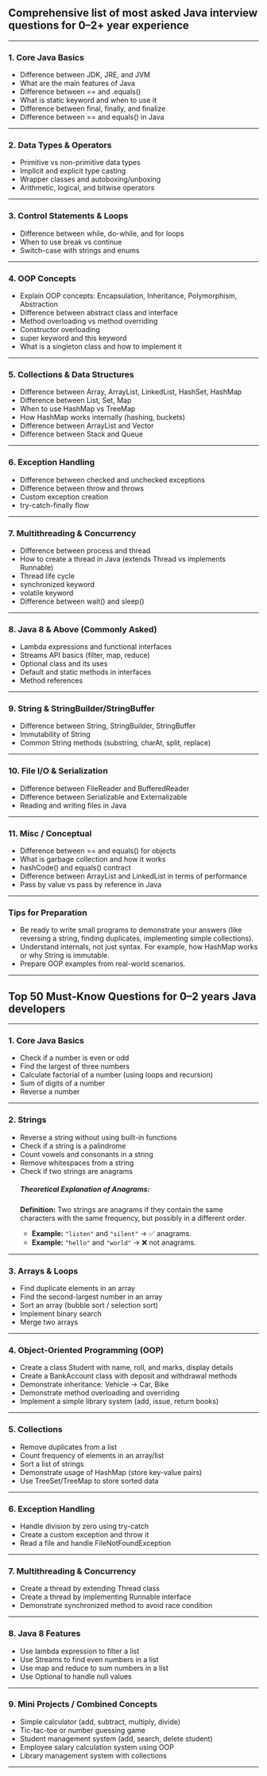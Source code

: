<h2>Comprehensive list of most asked Java interview questions for 0–2+ year experience</h2>
<hr>

<h3>1. Core Java Basics</h3>
<ul>
  <li>Difference between JDK, JRE, and JVM</li>
  <li>What are the main features of Java</li>
  <li>Difference between == and .equals()</li>
  <li>What is static keyword and when to use it</li>
  <li>Difference between final, finally, and finalize</li>
  <li>Difference between == and equals() in Java</li>
</ul>
<hr>

<h3>2. Data Types & Operators</h3>
<ul>
  <li>Primitive vs non-primitive data types</li>
  <li>Implicit and explicit type casting</li>
  <li>Wrapper classes and autoboxing/unboxing</li>
  <li>Arithmetic, logical, and bitwise operators</li>
</ul>
<hr>

<h3>3. Control Statements & Loops</h3>
<ul>
  <li>Difference between while, do-while, and for loops</li>
  <li>When to use break vs continue</li>
  <li>Switch-case with strings and enums</li>
</ul>
<hr>

<h3>4. OOP Concepts</h3>
<ul>
  <li>Explain OOP concepts: Encapsulation, Inheritance, Polymorphism, Abstraction</li>
  <li>Difference between abstract class and interface</li>
  <li>Method overloading vs method overriding</li>
  <li>Constructor overloading</li>
  <li>super keyword and this keyword</li>
  <li>What is a singleton class and how to implement it</li>
</ul>
<hr>

<h3>5. Collections & Data Structures</h3>
<ul>
  <li>Difference between Array, ArrayList, LinkedList, HashSet, HashMap</li>
  <li>Difference between List, Set, Map</li>
  <li>When to use HashMap vs TreeMap</li>
  <li>How HashMap works internally (hashing, buckets)</li>
  <li>Difference between ArrayList and Vector</li>
  <li>Difference between Stack and Queue</li>
</ul>
<hr>

<h3>6. Exception Handling</h3>
<ul>
  <li>Difference between checked and unchecked exceptions</li>
  <li>Difference between throw and throws</li>
  <li>Custom exception creation</li>
  <li>try-catch-finally flow</li>
</ul>
<hr>

<h3>7. Multithreading & Concurrency</h3>
<ul>
  <li>Difference between process and thread</li>
  <li>How to create a thread in Java (extends Thread vs implements Runnable)</li>
  <li>Thread life cycle</li>
  <li>synchronized keyword</li>
  <li>volatile keyword</li>
  <li>Difference between wait() and sleep()</li>
</ul>
<hr>

<h3>8. Java 8 & Above (Commonly Asked)</h3>
<ul>
  <li>Lambda expressions and functional interfaces</li>
  <li>Streams API basics (filter, map, reduce)</li>
  <li>Optional class and its uses</li>
  <li>Default and static methods in interfaces</li>
  <li>Method references</li>
</ul>
<hr>

<h3>9. String & StringBuilder/StringBuffer</h3>
<ul>
  <li>Difference between String, StringBuilder, StringBuffer</li>
  <li>Immutability of String</li>
  <li>Common String methods (substring, charAt, split, replace)</li>
</ul>
<hr>

<h3>10. File I/O & Serialization</h3>
<ul>
  <li>Difference between FileReader and BufferedReader</li>
  <li>Difference between Serializable and Externalizable</li>
  <li>Reading and writing files in Java</li>
</ul>
<hr>

<h3>11. Misc / Conceptual</h3>
<ul>
  <li>Difference between == and equals() for objects</li>
  <li>What is garbage collection and how it works</li>
  <li>hashCode() and equals() contract</li>
  <li>Difference between ArrayList and LinkedList in terms of performance</li>
  <li>Pass by value vs pass by reference in Java</li>
</ul>
<hr>

<h3>Tips for Preparation</h3>
<ul>
  <li>Be ready to write small programs to demonstrate your answers (like reversing a string, finding duplicates, implementing simple collections).</li>
  <li>Understand internals, not just syntax. For example, how HashMap works or why String is immutable.</li>
  <li>Prepare OOP examples from real-world scenarios.</li>
</ul>
<hr>

<h2>Top 50 Must-Know Questions for 0–2 years Java developers</h2>
<hr>

<h3>1. Core Java Basics</h3>
<ul>
  <li>Check if a number is even or odd</li>
  <li>Find the largest of three numbers</li>
  <li>Calculate factorial of a number (using loops and recursion)</li>
  <li>Sum of digits of a number</li>
  <li>Reverse a number</li>
</ul>
<hr>

<h3>2. Strings</h3>
<ul>
  <li>Reverse a string without using built-in functions</li>
  <li>Check if a string is a palindrome</li>
  <li>Count vowels and consonants in a string</li>
  <li>Remove whitespaces from a string</li>
  <li>Check if two strings are anagrams</li>
  
<h5>Theoretical Explanation of Anagrams:</h5>
    
<p><strong>Definition:</strong> Two strings are anagrams if they contain the same characters with the same frequency, but possibly in a different order.</p>
 <ul>
    <li><strong>Example:</strong> <code>"listen"</code> and <code>"silent"</code> → ✅ anagrams.</li>
    <li><strong>Example:</strong> <code>"hello"</code> and <code>"world"</code> → ❌ not anagrams.</li>
</ul>
</ul>
<hr>

<h3>3. Arrays & Loops</h3>
<ul>
  <li>Find duplicate elements in an array</li>
  <li>Find the second-largest number in an array</li>
  <li>Sort an array (bubble sort / selection sort)</li>
  <li>Implement binary search</li>
  <li>Merge two arrays</li>
</ul>
<hr>

<h3>4. Object-Oriented Programming (OOP)</h3>
<ul>
  <li>Create a class Student with name, roll, and marks, display details</li>
  <li>Create a BankAccount class with deposit and withdrawal methods</li>
  <li>Demonstrate inheritance: Vehicle → Car, Bike</li>
  <li>Demonstrate method overloading and overriding</li>
  <li>Implement a simple library system (add, issue, return books)</li>
</ul>
<hr>

<h3>5. Collections</h3>
<ul>
  <li>Remove duplicates from a list</li>
  <li>Count frequency of elements in an array/list</li>
  <li>Sort a list of strings</li>
  <li>Demonstrate usage of HashMap (store key-value pairs)</li>
  <li>Use TreeSet/TreeMap to store sorted data</li>
</ul>
<hr>

<h3>6. Exception Handling</h3>
<ul>
  <li>Handle division by zero using try-catch</li>
  <li>Create a custom exception and throw it</li>
  <li>Read a file and handle FileNotFoundException</li>
</ul>
<hr>

<h3>7. Multithreading & Concurrency</h3>
<ul>
  <li>Create a thread by extending Thread class</li>
  <li>Create a thread by implementing Runnable interface</li>
  <li>Demonstrate synchronized method to avoid race condition</li>
</ul>
<hr>

<h3>8. Java 8 Features</h3>
<ul>
  <li>Use lambda expression to filter a list</li>
  <li>Use Streams to find even numbers in a list</li>
  <li>Use map and reduce to sum numbers in a list</li>
  <li>Use Optional to handle null values</li>
</ul>
<hr>

<h3>9. Mini Projects / Combined Concepts</h3>
<ul>
  <li>Simple calculator (add, subtract, multiply, divide)</li>
  <li>Tic-tac-toe or number guessing game</li>
  <li>Student management system (add, search, delete student)</li>
  <li>Employee salary calculation system using OOP</li>
  <li>Library management system with collections</li>
</ul>
<hr>
